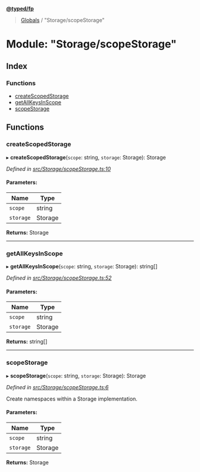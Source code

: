 **[@typed/fp](../README.md)**

> [Globals](../globals.md) / "Storage/scopeStorage"

# Module: "Storage/scopeStorage"

## Index

### Functions

* [createScopedStorage](_storage_scopestorage_.md#createscopedstorage)
* [getAllKeysInScope](_storage_scopestorage_.md#getallkeysinscope)
* [scopeStorage](_storage_scopestorage_.md#scopestorage)

## Functions

### createScopedStorage

▸ **createScopedStorage**(`scope`: string, `storage`: Storage): Storage

*Defined in [src/Storage/scopeStorage.ts:10](https://github.com/TylorS/typed-fp/blob/f27ba3e/src/Storage/scopeStorage.ts#L10)*

#### Parameters:

Name | Type |
------ | ------ |
`scope` | string |
`storage` | Storage |

**Returns:** Storage

___

### getAllKeysInScope

▸ **getAllKeysInScope**(`scope`: string, `storage`: Storage): string[]

*Defined in [src/Storage/scopeStorage.ts:52](https://github.com/TylorS/typed-fp/blob/f27ba3e/src/Storage/scopeStorage.ts#L52)*

#### Parameters:

Name | Type |
------ | ------ |
`scope` | string |
`storage` | Storage |

**Returns:** string[]

___

### scopeStorage

▸ **scopeStorage**(`scope`: string, `storage`: Storage): Storage

*Defined in [src/Storage/scopeStorage.ts:6](https://github.com/TylorS/typed-fp/blob/f27ba3e/src/Storage/scopeStorage.ts#L6)*

Create namespaces within a Storage implementation.

#### Parameters:

Name | Type |
------ | ------ |
`scope` | string |
`storage` | Storage |

**Returns:** Storage

